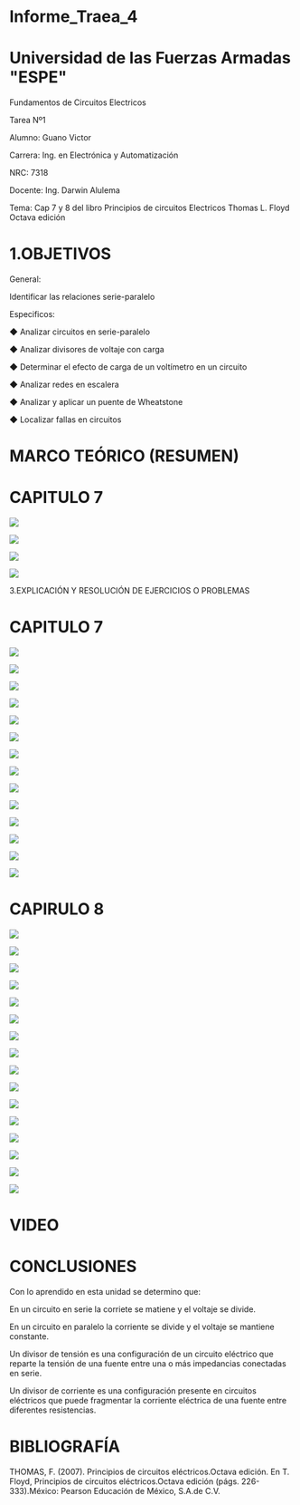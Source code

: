 # Informe_Traea_4

# Universidad de las Fuerzas Armadas "ESPE"

Fundamentos de Circuitos Electricos

Tarea Nº1

Alumno: Guano Victor

Carrera: Ing. en Electrónica y Automatización

NRC: 7318

Docente: Ing. Darwin Alulema

Tema: Cap 7 y 8 del libro Principios de circuitos Electricos Thomas L. Floyd Octava edición 

# 1.OBJETIVOS

General:

Identificar las relaciones serie-paralelo

Especificos:

◆ Analizar circuitos en serie-paralelo

◆ Analizar divisores de voltaje con carga

◆ Determinar el efecto de carga de un voltímetro en
un circuito

◆ Analizar redes en escalera

◆ Analizar y aplicar un puente de Wheatstone

◆ Localizar fallas en circuitos

# MARCO TEÓRICO (RESUMEN)

# CAPITULO 7

![](https://github.com/arielguano/Informe_Traea_4/blob/main/Mapa%20Concptual%207-8-1.png)

![](https://github.com/arielguano/Informe_Traea_4/blob/main/Mapa%20Concptual%207-8-2.png)

![](https://github.com/arielguano/Informe_Traea_4/blob/main/8va%20capitulo-1.png)

![](https://github.com/arielguano/Informe_Traea_4/blob/main/8va%20capitulo-2.png)

3.EXPLICACIÓN Y RESOLUCIÓN DE EJERCICIOS O PROBLEMAS

# CAPITULO 7

![](https://github.com/arielguano/Informe_Traea_4/blob/main/DEBER%204%20PDF-01.png)

![](https://github.com/arielguano/Informe_Traea_4/blob/main/DEBER%204%20PDF-02.png)

![](https://github.com/arielguano/Informe_Traea_4/blob/main/DEBER%204%20PDF-03.png)

![](https://github.com/arielguano/Informe_Traea_4/blob/main/DEBER%204%20PDF-04.png)

![](https://github.com/arielguano/Informe_Traea_4/blob/main/DEBER%204%20PDF-05.png)

![](https://github.com/arielguano/Informe_Traea_4/blob/main/DEBER%204%20PDF-06.png)

![](https://github.com/arielguano/Informe_Traea_4/blob/main/DEBER%204%20PDF-07.png)

![](https://github.com/arielguano/Informe_Traea_4/blob/main/DEBER%204%20PDF-08.png)

![](https://github.com/arielguano/Informe_Traea_4/blob/main/DEBER%204%20PDF-09.png)

![](https://github.com/arielguano/Informe_Traea_4/blob/main/DEBER%204%20PDF-10.png)

![](https://github.com/arielguano/Informe_Traea_4/blob/main/DEBER%204%20PDF-11.png)

![](https://github.com/arielguano/Informe_Traea_4/blob/main/DEBER%204%20PDF-12.png)

![](https://github.com/arielguano/Informe_Traea_4/blob/main/DEBER%204%20PDF-13.png)

![](https://github.com/arielguano/Informe_Traea_4/blob/main/DEBER%204%20PDF-14.png)

# CAPIRULO 8

![](https://github.com/arielguano/Informe_Traea_4/blob/main/capitulo%208-01.png)

![](https://github.com/arielguano/Informe_Traea_4/blob/main/capitulo%208-02.png)

![](https://github.com/arielguano/Informe_Traea_4/blob/main/capitulo%208-03.png)

![](https://github.com/arielguano/Informe_Traea_4/blob/main/capitulo%208-04.png)

![](https://github.com/arielguano/Informe_Traea_4/blob/main/capitulo%208-05.png)

![](https://github.com/arielguano/Informe_Traea_4/blob/main/capitulo%208-06.png)

![](https://github.com/arielguano/Informe_Traea_4/blob/main/capitulo%208-07.png)

![](https://github.com/arielguano/Informe_Traea_4/blob/main/capitulo%208-08.png)

![](https://github.com/arielguano/Informe_Traea_4/blob/main/capitulo%208-09.png)

![](https://github.com/arielguano/Informe_Traea_4/blob/main/capitulo%208-10.png)

![](https://github.com/arielguano/Informe_Traea_4/blob/main/capitulo%208-11.png)

![](https://github.com/arielguano/Informe_Traea_4/blob/main/capitulo%208-12.png)

![](https://github.com/arielguano/Informe_Traea_4/blob/main/capitulo%208-13.png)

![](https://github.com/arielguano/Informe_Traea_4/blob/main/capitulo%208-14.png)

![](https://github.com/arielguano/Informe_Traea_4/blob/main/capitulo%208-15.png)

![](https://github.com/arielguano/Informe_Traea_4/blob/main/capitulo%208-16.png)


# VIDEO

# CONCLUSIONES

Con lo aprendido en esta unidad se determino que:

En un circuito en serie la corriete se matiene y el voltaje se divide.

En un circuito en paralelo la corriente se divide y el voltaje se mantiene constante.

Un divisor de tensión es una configuración de un circuito eléctrico que reparte la tensión de una fuente entre una o más impedancias conectadas en serie.

Un divisor de corriente es una configuración presente en circuitos eléctricos que puede fragmentar la corriente eléctrica de una fuente entre diferentes resistencias.

# BIBLIOGRAFÍA

THOMAS, F. (2007). Principios de circuitos eléctricos.Octava edición. En T. Floyd, Principios de circuitos eléctricos.Octava edición (págs. 226-333).México: Pearson Educación de México, S.A.de C.V.
